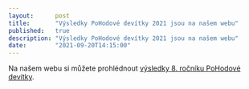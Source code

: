 ```yaml
---
layout:      post
title:       "Výsledky PoHodové devítky 2021 jsou na našem webu"
published:   true
description: "Výsledky PoHodové devítky 2021 jsou na našem webu"
date:        "2021-09-20T14:15:00"
---
```


Na našem webu si můžete prohlédnout [výsledky 8. ročníku PoHodové devítky](https://pohodovadevitka.cz/vysledky/2021/).
